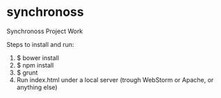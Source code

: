 # synchronoss
Synchronoss Project Work

Steps to install and run:

1. $ bower install
2. $ npm install
3. $ grunt
4. Run index.html under a local server (trough WebStorm or Apache, or anything else)
